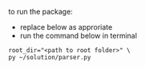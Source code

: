 to run the package:
 - replace <path to root folder> below as approriate
 - run the command below in terminal

```
root_dir="<path to root folder>" \
py ~/solution/parser.py
```